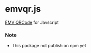 # emvqr.js

[EMV QRCode](https://github.com/mvallim/emv-qrcode) for Javscript

### Note 

- This package not publish on npm yet 
